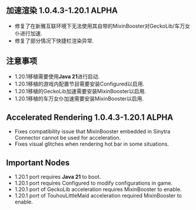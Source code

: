 ## 加速渲染 1.0.4.3-1.20.1 ALPHA
- 修复了在新雅互联环境下无法使用其自带的MixinBooster对GeckoLib/车万女仆进行加速.
- 修复了部分情况下快捷栏渲染异常.

## 注意事项
- 1.20.1移植需要使用**Java 21**进行启动.
- 1.20.1移植的游戏内配置节目需要安装Configured以启用.
- 1.20.1移植的GeckoLib加速需要安装MixinBooster以启用.
- 1.20.1移植的车万女仆加速需要安装MixinBooster以启用.

## Accelerated Rendering 1.0.4.3-1.20.1 ALPHA
- Fixes compatibility issue that MixinBooster embedded in Sinytra Connector cannot be used for acceleration.
- Fixes visual glitches when rendering hot bar in some situations.

## Important Nodes
- 1.20.1 port requires **Java 21** to boot.
- 1.20.1 port requires Configured to modify configurations in game.
- 1.20.1 port of GeckoLib acceleration requires MixinBooster to enable.
- 1.20.1 port of TouhouLittleMaid acceleration required MixinBooster to enable.